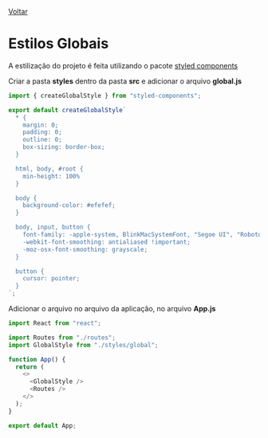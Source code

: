 [Voltar](/Readme.md)

# Estilos Globais

A estilização do projeto é feita utilizando o pacote [styled components](/src/styledComponents.md)

Criar a pasta **styles** dentro da pasta **src** e adicionar o arquivo **global.js**

```js
import { createGlobalStyle } from "styled-components";

export default createGlobalStyle`
  * {
    margin: 0;
    padding: 0;
    outline: 0;
    box-sizing: border-box;
  }

  html, body, #root {
    min-height: 100%
  }

  body {
    background-color: #efefef;
  }

  body, input, button {
    font-family: -apple-system, BlinkMacSystemFont, "Segoe UI", "Roboto", "Oxygen","Ubuntu", "Cantarell", "Fira Sans", "Droid Sans", "Helvetica Neue", sans-serif;
    -webkit-font-smoothing: antialiased !important;
    -moz-osx-font-smoothing: grayscale;
  }

  button {
    cursor: pointer;
  }
`;

```

Adicionar o arquivo no arquivo da aplicação, no arquivo **App.js**
```js
import React from "react";

import Routes from "./routes";
import GlobalStyle from "./styles/global";

function App() {
  return (
    <>
      <GlobalStyle />
      <Routes />
    </>
  );
}

export default App;

```
